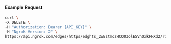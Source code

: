 <!-- Code generated for API Clients. DO NOT EDIT. -->

#### Example Request

```bash
curl \
-X DELETE \
-H "Authorization: Bearer {API_KEY}" \
-H "Ngrok-Version: 2" \
https://api.ngrok.com/edges/https/edghts_2wEztmozHCQ03olE5VhQxkFHXd2/routes/edghtsrt_2wEztjMqa0sMf7Pq4LnwfpxfJns/oidc
```
